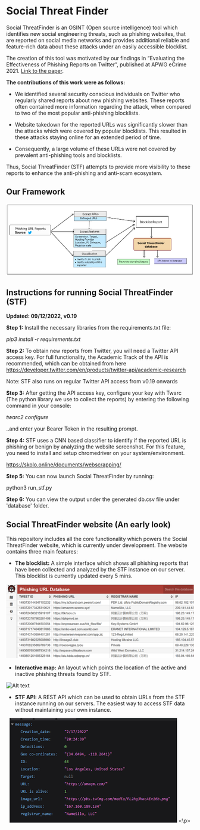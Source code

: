 # Social Threat Finder

Social ThreatFinder is an OSINT (Open source intelligence) tool which identifies new social engineering threats, such as phishing websites, that are reported on social media networks and provides additional reliable and feature-rich data about these attacks under an easily accessible blocklist. 

The creation of this tool was motivated by our findings in “Evaluating the Effectiveness of Phishing Reports on Twitter”, published at APWG eCrime 2021. [Link to the paper](https://ieeexplore.ieee.org/abstract/document/9738786?casa_token=FjAIF57PrIUAAAAA:timEgDLq87uH-jxlNFpAbrDjAxesCbdHV3Rg05ywazIEAkLi0Bb_JVNAfhNAOR0RrczqTwk3M_Y). 

**The contributions of this work were as follows:**

- We identified several security conscious individuals on Twitter who regularly shared reports about new phishing websites. These reports often contained more information regarding the attack, when compared to two of the most popular anti-phishing blocklists.

- Website takedown for the reported URLs was significantly slower than the attacks which were covered by popular blocklists. This resulted in these attacks staying online for an extended period of time.

- Consequently, a large volume of these URLs were not covered by prevalent anti-phishing tools and blocklists. 

Thus, Social ThreatFinder (STF) attempts to provide more visibility to these reports to enhance the anti-phishing and anti-scam ecosystem. 

## Our Framework

![Alt text](/img/stf_framework_basic.png?raw=true "Social ThreatFinder Framework")

## Instructions for running Social ThreatFinder (STF)

**Updated: 09/12/2022, v0.19** 

**Step 1:** Install the necessary libraries from the requirements.txt file:

*pip3 install -r requirements.txt*

**Step 2:** To obtain new reports from Twitter, you will need a Twitter API access key. For full functionality, the Academic Track of the API is recommended, which can be obtained from here https://developer.twitter.com/en/products/twitter-api/academic-research

Note: STF also runs on regular Twitter API access from v0.19 onwards

**Step 3:** After getting the API access key, configure your key with Twarc (The python library we use to collect the reports) by entering the following command in your console:

*twarc2 configure*

..and enter your Bearer Token in the resulting prompt.

**Step 4:** STF uses a CNN based classifier to identify if the reported URL is phishing or benign by analyzing the website screenshot. For this feature, you need to install and setup chromedriver on your system/environment. 

https://skolo.online/documents/webscrapping/

**Step 5:** You can now launch Social ThreatFinder by running:

python3 run_stf.py

**Step 6:** You can view the output under the generated db.csv file under 'database' folder.

## Social ThreatFinder website (An early look)

This repository includes all the core functionality which powers the Social ThreatFinder website, which is currently under development. 
The website contains three main features:

- **The blocklist:** A simple interface which shows all phishing reports that have been collected and analyzed by the STF instance on our server. This blocklist is currently updated every 5 mins.  

![Alt text](/img/stf_database.png?raw=true "Blocklist interface")
	
- **Interactive map:** An layout which points the location of the active and inactive phishing threats found by STF. 

![Alt text](/img/stf_map.gif?raw=true "Interactive Map")

- **STF API:** A REST API which can be used to obtain URLs from the STF instance running on our servers. The easiest way to access STF data without maintaining your own instance. 
<p align="center">
<img src="/img/stf_api_demo.png" width="450" height="280"/>
<\p>
